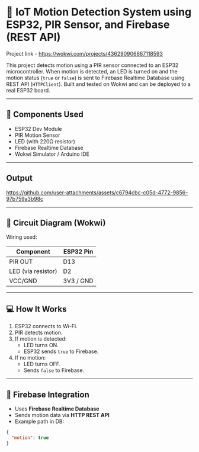 # 🚨 IoT Motion Detection System using ESP32, PIR Sensor, and Firebase (REST API)


Project link - https://wokwi.com/projects/436290906667118593



This project detects motion using a PIR sensor connected to an ESP32 microcontroller. When motion is detected, an LED is turned on and the motion status (`true` or `false`) is sent to Firebase Realtime Database using REST API (`HTTPClient`). Built and tested on Wokwi and can be deployed to a real ESP32 board.

---

## 🔧 Components Used

- ESP32 Dev Module
- PIR Motion Sensor
- LED (with 220Ω resistor)
- Firebase Realtime Database
- Wokwi Simulator / Arduino IDE

---

## Output



https://github.com/user-attachments/assets/c6794cbc-c05d-4772-9856-97b759a3b98c


---

## 📡 Circuit Diagram (Wokwi)

Wiring used:

| Component    | ESP32 Pin |
|--------------|-----------|
| PIR OUT      | D13       |
| LED (via resistor) | D2   |
| VCC/GND      | 3V3 / GND |

---

## 💻 How It Works

1. ESP32 connects to Wi-Fi.
2. PIR detects motion.
3. If motion is detected:
   - LED turns ON.
   - ESP32 sends `true` to Firebase.
4. If no motion:
   - LED turns OFF.
   - Sends `false` to Firebase.

---

## 🔗 Firebase Integration

- Uses **Firebase Realtime Database**
- Sends motion data via **HTTP REST API**
- Example path in DB:

```json
{
  "motion": true
}
